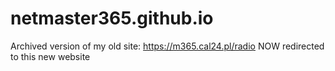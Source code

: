 # netmaster365.github.io
Archived version of my old site: https://m365.cal24.pl/radio
NOW redirected to this new website
